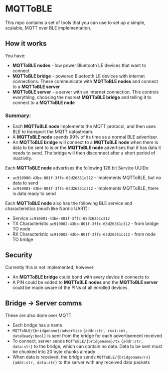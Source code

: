 MQTToBLE
========

This repo contains a set of tools that you can use to set up a simple, scalable, MQTT over BLE implementation.


How it works
------------

You have:

* **MQTToBLE nodes** - low power Bluetooth LE devices that want to connect
* **MQTToBLE bridge** - powered Bluetooth LE devices with internet connections. These communicate with **MQTToBLE nodes** and connect to a **MQTToBLE server**
* **MQTToBLE server** - a server with an internet connection. This controls everything, choosing the nearest **MQTToBLE bridge** and telling it to connect to a **MQTToBLE node**

### Summary:

* Each **MQTToBLE node** implements the MQTT protocol, and then uses BLE to transport the MQTT datastream.
* A **MQTToBLE node** spends 99% of its time as a normal BLE advertiser.
* An **MQTToBLE bridge** will connect to a **MQTToBLE node** when there is data to be sent to is *or* the **MQTToBLE node** advertises that it has data it needs to send. The bridge will then disconnect after a short period of inactivity.


Each **MQTToBLE node** advertises the following 128 bit Service UUIDs:

* `ac910000-43be-801f-3ffc-65d26351c312` - Implements MQTToBLE, but no data to send
* `ac910001-43be-801f-3ffc-65d26351c312` - Implements MQTToBLE, there is data ready to send

Each **MQTToBLE node** also has the following BLE service and characteristics (much like Nordic UART):

* Service `ac910001-43be-801f-3ffc-65d26351c312`
* TX Characteristic `ac910002-43be-801f-3ffc-65d26351c312` - from bridge TO node
* RX Characteristic `ac910003-43be-801f-3ffc-65d26351c312` - from node TO bridge


Security
--------

Currently this is not implemented, however:

* An **MQTToBLE bridge** could bond with every device it connects to
* A PIN could be added to **MQTToBLE nodes** and the **MQTToBLE server** could be made aware of the PINs of all enrolled devices.

Bridge -> Server comms
----------------------

These are also done over MQTT.

* Each bridge has a name
* `MQTToBLE/{bridgename}/advertise` `{addr:str, rssi:int, dataReady:bool}` is sent from the bridge for each advertisement received
* To connect, server sends `MQTToBLE/{bridgename}/tx` `{addr:str, data:str}` to the bridge, which can contain no data. Data to be sent must be chunked into 20 byte chunks already
* When data is received, the bridge sends `MQTToBLE/{bridgename/rx}` `{addr:str, data:str}` to the server with any received data packets
